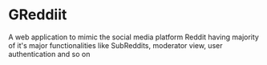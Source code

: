# GReddiit
A web application to mimic the social media platform Reddit having majority of it's major functionalities like SubReddits, moderator view, user authentication and so on
